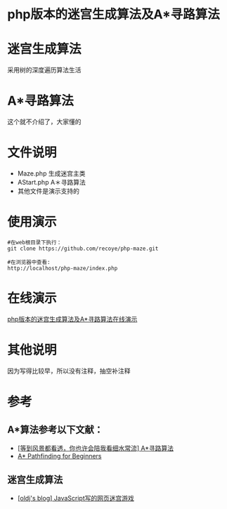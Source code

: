 php版本的迷宫生成算法及A*寻路算法
=============
# 迷宫生成算法
采用树的深度遍历算法生活
# A*寻路算法
这个就不介绍了，大家懂的
# 文件说明
* Maze.php 生成迷宫主类
* AStart.php A＊寻路算法
* 其他文件是演示支持的

# 使用演示
~~~
#在web根目录下执行：
git clone https://github.com/recoye/php-maze.git

#在浏览器中查看:
http://localhost/php-maze/index.php
~~~

# 在线演示
[php版本的迷宫生成算法及A*寻路算法在线演示](http://www.recoye.com/maze/index.php)
# 其他说明
因为写得比较早，所以没有注释，抽空补注释
# 参考
## A*算法参考以下文献：
* [[等到风景都看透，你也许会陪我看细水常流] A*寻路算法](http://hi.baidu.com/xindong_sx/item/ba60383e89b12149033edcf3)
* [A* Pathfinding for Beginners](http://www.gamedev.net/page/resources/_/technical/artificial-intelligence/a-pathfinding-for-beginners-r2003)


## 迷宫生成算法
* [[oldj's blog] JavaScript写的网页迷宫游戏](http://oldj.net/article/javascript-maze/)
